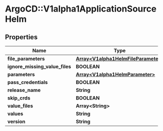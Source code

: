 # ArgoCD::V1alpha1ApplicationSourceHelm

## Properties
Name | Type | Description | Notes
------------ | ------------- | ------------- | -------------
**file_parameters** | [**Array&lt;V1alpha1HelmFileParameter&gt;**](V1alpha1HelmFileParameter.md) |  | [optional] 
**ignore_missing_value_files** | **BOOLEAN** |  | [optional] 
**parameters** | [**Array&lt;V1alpha1HelmParameter&gt;**](V1alpha1HelmParameter.md) |  | [optional] 
**pass_credentials** | **BOOLEAN** |  | [optional] 
**release_name** | **String** |  | [optional] 
**skip_crds** | **BOOLEAN** |  | [optional] 
**value_files** | **Array&lt;String&gt;** |  | [optional] 
**values** | **String** |  | [optional] 
**version** | **String** |  | [optional] 


